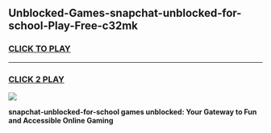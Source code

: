 
## Unblocked-Games-snapchat-unblocked-for-school-Play-Free-c32mk
<h3>
<a href="https://premium76.site?title=snapchat-unblocked-for-school&ref=12A">CLICK TO PLAY</a></h3>
<hr>

<h3>
<a href="https://premium76.site?title=snapchat-unblocked-for-school&ref=12A">CLICK 2 PLAY</a>
  
</h3>

<a href="https://premium76.site?title=snapchat-unblocked-for-school&ref=12A"><img src="https://clearcache.store/games.png"></a>


**snapchat-unblocked-for-school games unblocked: Your Gateway to Fun and Accessible Online Gaming**
